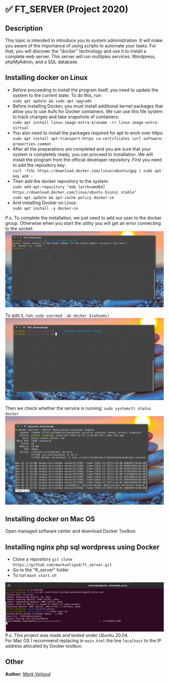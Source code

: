 # :white_check_mark: FT_SERVER (Project 2020)
## Description
This topic is intended to introduce you to system administration. It will make you aware
of the importance of using scripts to automate your tasks. For that, you will discover
the "docker" technology and use it to install a complete web server. This server will run
multiples services: Wordpress, phpMyAdmin, and a SQL database.  

## Installing docker on Linux
* Before proceeding to install the program itself, you need to update the system to the current state. To do this, run:   
`sudo apt update && sudo apt upgrade`  
* Before installing Docker, you must install additional kernel packages that allow you to use Aufs for Docker containers. We can use this file system to track changes and take snapshots of containers:  
`sudo apt install linux-image-extra-$(uname -r) linux-image-extra-virtual`  
* You also need to install the packages required for apt to work over https:  
`sudo apt install apt-transport-https ca-certificates curl software-properties-common`  
* After all the preparations are completed and you are sure that your system is completely ready, you can proceed to installation. We will install the program from the official developer repository. First you need to add the repository key:  
`curl -fsSL https://download.docker.com/linux/ubuntu/gpg | sudo apt-key add -`  
* Then add the docker repository to the system:  
`sudo add-apt-repository "deb [arch=amd64] https://download.docker.com/linux/ubuntu bionic stable"`  
`sudo apt update && apt-cache policy docker-ce`  
* And installing Docker on Linux:  
`sudo apt install -y docker-ce`  
  
P.s. To complete the installation, we just need to add our user to the docker group. Otherwise when you start the utility you will get an error connecting to the socket:  
![](https://github.com/markveligod/ft_server/raw/master/img/1.png)  
  
To add it, run: `sudo usermod -aG docker $(whoami)`  
![](https://github.com/markveligod/ft_server/raw/master/img/2.png)  
  
Then we check whether the service is running:  `sudo systemctl status docker`  
![](https://github.com/markveligod/ft_server/raw/master/img/3.png)  

## Installing docker on Mac OS
Open managed software center and download Docker Toolbox  

## Installing nginx php sql wordpress using Docker  
* Clone a repository `git clone https://github.com/markveligod/ft_server.git`
* Go to the "ft_server" folder
* To run `bash start.sh`  
  
![](https://github.com/markveligod/ft_server/raw/master/img/4.png)  
P.s. This project was made and tested under Ubuntu 20.04.  
For Mac OS I recommend replacing in `main.html` the line `localhost` to the IP address allocated by Docker toolbox.  
  
## Other  
  
**Author:** *[Mark Veligod](https://github.com/markveligod)* 
